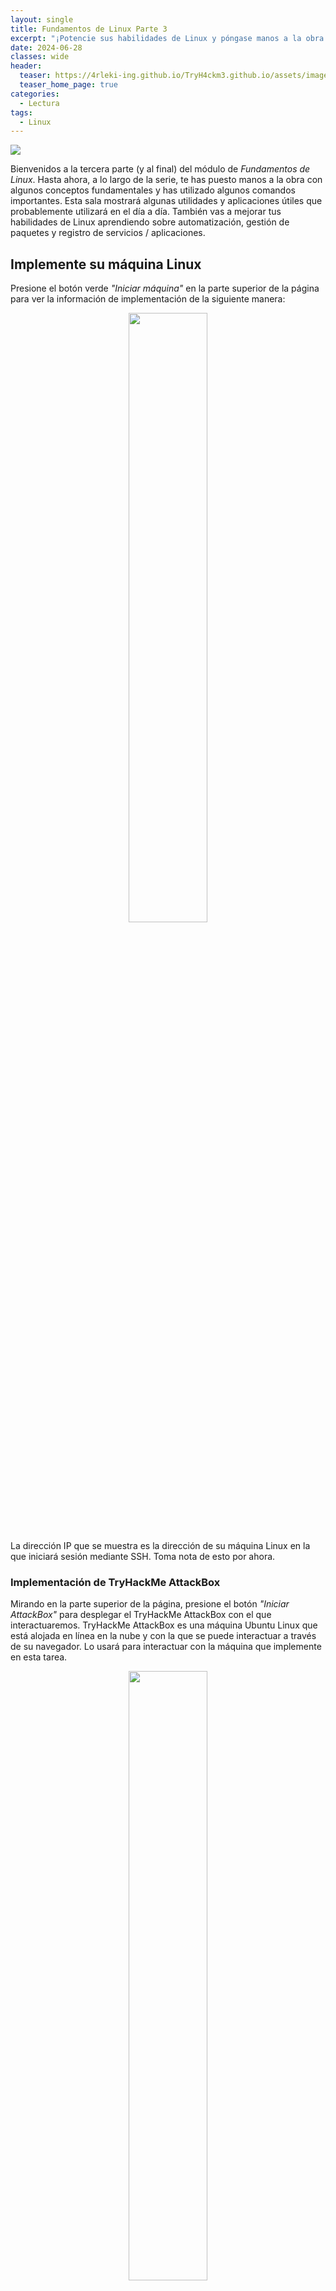```yaml
---
layout: single
title: Fundamentos de Linux Parte 3
excerpt: "¡Potencie sus habilidades de Linux y póngase manos a la obra con algunas utilidades comunes que probablemente usará ddía a día!."
date: 2024-06-28
classes: wide
header:
  teaser: https://4rleki-ing.github.io/TryH4ckm3.github.io/assets/images/Linux-3/Linux.jpg
  teaser_home_page: true
categories:
  - Lectura
tags:
  - Linux
---
```


<img src="https://4rleki-ing.github.io/TryH4ckm3.github.io/assets/images/Linux-3/Portada.jpg">

Bienvenidos a la tercera parte (y al final) del módulo de *Fundamentos de Linux*. Hasta ahora, a lo largo de la serie, te has puesto manos a la obra con algunos conceptos fundamentales y has utilizado algunos comandos importantes. Esta sala mostrará algunas utilidades y aplicaciones útiles que probablemente utilizará en el día a día. También vas a mejorar tus habilidades de Linux aprendiendo sobre automatización, gestión de paquetes y registro de servicios / aplicaciones.

## Implemente su máquina Linux
Presione el botón verde *"Iniciar máquina"* en la parte superior de la página para ver la información de implementación de la siguiente manera:

<center>
  <img src="https://4rleki-ing.github.io/TryH4ckm3.github.io/assets/images/Linux-3/Implementacion.png" width="50%"> 
</center>

La dirección IP que se muestra es la dirección de su máquina Linux en la que iniciará sesión mediante SSH. Toma nota de esto por ahora.

### Implementación de TryHackMe AttackBox
Mirando en la parte superior de la página, presione el botón *"Iniciar AttackBox"* para desplegar el TryHackMe AttackBox con el que interactuaremos. TryHackMe AttackBox es una máquina Ubuntu Linux que está alojada en línea en la nube y con la que se puede interactuar a través de su navegador. Lo usará para interactuar con la máquina que implemente en esta tarea.

<center>
  <img src="https://4rleki-ing.github.io/TryH4ckm3.github.io/assets/images/Linux-3/AttackBox.png" width="50%"> 
</center>

Utilice las siguientes credenciales:
- *Dirección IP*: `MACHINE_IP`
- *Nombre de Usuario*: `tryhackme`
- *Contraseña*: `tryhackme`

## Editores de texto de terminal
A lo largo de la serie hasta ahora, solo hemos almacenado texto en archivos utilizando una combinación del comando `echo` y los operadores `>` y `>>`. Esta no es una forma eficaz de manejar datos cuando se trabaja con archivos con varias líneas y los ordenes.

### Presentación de editores de texto de terminal
Hay algunas opciones que puede usar, todas con una variedad de amabilidad y utilidad. Esta tarea te va a presentar `nano`, pero también te va a mostrar una alternativa llamada `VIM` (¡a la que TryHackMe tiene una sala dedicada!).

### Nano
¡Es fácil empezar con Nano! Para crear o editar un archivo usando nano, simplemente usamos `nano filename` reemplazando *"filename"* con el nombre del archivo que desea editar.

<center>
  <img src="https://4rleki-ing.github.io/TryH4ckm3.github.io/assets/images/Linux-3/nano-myfile.png" width="50%"> 
</center>

Una vez que pulsemos "enter" para ejecutar el comando `nano`, este se lanzará; donde apenas podemos empezar a introducir o modificar nuestro texto. Puede navegar por cada línea usando las teclas de flecha *arriba (up)* y *abajo (down)* o comenzar una nueva línea usando la tecla "Enter" en su teclado.

<center>
  <img src="https://4rleki-ing.github.io/TryH4ckm3.github.io/assets/images/Linux-3/nano-myfile-2.png" width="50%"> 
</center>

Nano tiene algunas características que son fáciles de recordar y cubre las cosas más generales que querría de un editor de texto, que incluyen:

- Búsqueda de texto
- Copiar y pegar
- Saltar a un número de línea
- Averiguar en qué número de línea se encuentra

Puede utilizar estas características de nano presionando la tecla `Ctrl` (que se representa como un `^` en Linux) y una letra correspondiente. Por ejemplo, para salir, querríamos presionar `Ctrl + X` para salir de nano.

### VIM
VIM es un editor de texto mucho más avanzado. Si bien no se espera que conozca todas las funciones avanzadas, es útil mencionarlo para potenciar sus habilidades de Linux.

<center>
  <img src="https://4rleki-ing.github.io/TryH4ckm3.github.io/assets/images/Linux-3/VIM.png" width="50%"> 
</center>

Algunos de los beneficios de VIM, aunque lleva mucho más tiempo familiarizarse, incluyen:

- `Personalizable`: Puedes modificar los atajos de teclado para que sean de tu elección.
- `Resaltado de sintaxis`: Esto es útil si se está escribiendo o manteniendo código, lo que lo convierte en una opción popular para los desarrolladores de software
- VIM funciona en todos los terminales en los que no se puede instalar nano.
- Hay muchos recursos, como [hojas de trucos](https://vim.rtorr.com/), tutoriales y los tipos disponibles para usar.

¡TryHackMe tiene una sala que muestra [VIM](https://tryhackme.com/r/room/toolboxvim), si desea obtener más información sobre este editor!

### Responda las preguntas a continuación
- Edite *"task3"* ubicado en el directorio de inicio de *"tryhackme"* usando Nano. ¿Qué es la bandera? `THM{TEXT_EDITORS}`

## Utilidades Generales / Útiles
### Descarga de archivos (wget)
Una caracteística bastante fundamental de la informática es la capacidad de transferir archivos. Por ejemplo, es posible que desee descargar un programa, un script o incluso una imagen. Afortunadamente para nosotros, hay varias formas en las que podemos recuperar estos archivos.

Vamos a cubrir el uso de `wget`. Este comando nos permite descargar archivos de la web a través de HTTP, como si estuvieras accediendo al archivo en el navegador. Simplemente tenemos que proporcionar la dirección del recurso que deseamos descargar. Por ejemplo, si quisiera descargar un archivo llamado *"myfile.txt"* en mi máquina, suponiendo que supiera la dirección web, se vería así: `wget https://assets.tryhackme.com/additional/linux-fundamentals/part3/myfile.txt`

### Transferencia de archivos desde su host - SCP (SSH)
La copia segura, o SCP, es solo eso: un medio para copiar archivos de forma segura. A diferencia del comando *cp* normal, este comando le permite transferir archivos entre dos computadoras utilizando el protocolo SSh para proporcionar autenticación y cifrado.

Trabajando en un modelo de ORIGEN y DESTINO, SCP te permite:

- Copie archivos y directorios de su sistema actual a un sistema remoto.
- Copie archivos y directorios de un sistema remoto a su sistema actual.

Siempre que conozcamos los nombres de usuario y las contraseñas de un usuario en su sistema actual y un usuario en el sistema remoto. Por ejemplo, copiemos un archivo de ejemplo de nuestra máquina a una máquina remota, que he expuesto cuidadosamente en la siguiente tabla:

| Variable                                                            | Valor           |
|---------------------------------------------------------------------|-----------------|
| La dirección IP del sistema remoto                                  | 192.168.1.30    |
| Usuario en el sistema remoto                                        | ubuntu          |
| Nombre del archivo en el sistema local                              | important.txt   |
| Nombre en el que deseamos almacenar el archivo en el sistema remoto | transferred.txt |

Con esta información, vamos a crear el comando `scp` (recordando que el formato de SCP es solo ORIGEN y DESTINO) `scp important.txt ubuntu@192.168.1.30:/home/ubuntu/transferred.txt`. Y ahora invirtamos esto y diseñemos la sintaxis para usar *scp* para copiar un archivo de una computadora remota en la que no hemos iniciado sesión.

| Variable                                                           | Valor         |
|--------------------------------------------------------------------|---------------|
| Dirección IP del sistema remoto                                    | 192.168.1.30  |
| Usuario en el sistema remoto                                       | ubuntu        |
| Nombre del archivo en el sistema remoto                            | documents.txt |
| Nombre con el que deseamos almacenar el archivo en nuestro sistema | notes.txt     |

El comando ahora tendrá el siguiente aspecto `scp ubuntu@192.168.1.30:/home/ubuntu/documents.txt notes.txt`

### Sirviendo archivos desde su host - WEB
Las máquinas Ubuntu vienen preempaquetadas con *python3*. Python proporciona un módulo ligero y fácil de usar llamado `HTTPServer`. Este módulo convierte su computadora en un servidor web rápido y fácil que puede usar para servir sus propios archivos, donde luego pueden ser descargados por otra computadora usando comandos como `curl` y `wget`.

*"HTTPServer"* de Python3 servirá los archivos en el directorio donde ejecuta el comando, pero esto se puede cambiar proporcionando opciones que se pueden encontrar en las páginas del manual. simplemente, todo lo que tenemos que hacer es correr `python3 -m http.server` en la terminal para iniciar el módulo. En la siguiente captura de pantalla, se aprecia como se está sirviendo desde un directorio llamado *"webserver"*, que tiene un solo nombre *"file"*.

<center>
  <img src="https://4rleki-ing.github.io/TryH4ckm3.github.io/assets/images/Linux-3/webserver.png" width="50%"> 
</center>

Ahora, usemos `wget` para descargar el archivo utilizando la dirección IP y el nombre del archivo. Recuerde, debido a que el servidor *python3* está ejecutando el puerto 8000, deberá especificar esto dentro de su comando *wget*. Por ejemplo: 

<center>
  <img src="https://4rleki-ing.github.io/TryH4ckm3.github.io/assets/images/Linux-3/wget-myfile.png" width="50%"> 
</center>

Tenga en cuenta que deberá abrir una nueva terminal para usar `wget` y deje el servidor web en el que ha iniciado el servidor web Python3. Esto se debe a que, una vez que inicies el servidor web Python3, se ejecutará en esa terminal hasta que lo canceles.
Echemos un vistazo a la siguiente captura de pantalla como ejemplo:

<center>
  <img src="https://4rleki-ing.github.io/TryH4ckm3.github.io/assets/images/Linux-3/wget-file.png" width="50%"> 
</center>

**Recuerde**, deberá ejecutar el comando *wget* en otra terminal (mientras mantiene activo el terminal que ejecuta el servidor Python3). A continuación se muestra un ejemplo de esto en TryHackMe AttackBox:

<center>
  <img src="https://4rleki-ing.github.io/TryH4ckm3.github.io/assets/images/Linux-3/webserver-exec.png" width="50%"> 
</center>

Un defecto de este modulo es que no tiene forma de indexar, por lo que debe de saber el nombre exacto y la ubicación del archivo que desea utilizar. Por eso prefiero utilizar [Updog](https://github.com/sc0tfree/updog), un servidor web mas avanzado pero liviano. Pero por ahora, sigamos utilizando el *"servidor HTTP"* de Python.

### Responda las preguntas a continuación
- Asegurese de estar conectado a la instancia implementada.
- Ahora, use el modulo *"HTTPServer"* de Python3 para iniciar el servidor web en el directorio de inicio del usuario *"tryhackme"* en la instancia implementada.
- Descargue el archivo `http://10.10.137.7:8000/.flag.txt` en TryHackMe AttackBox. recuerde, deberà hacer esto en una nueva terminal. ¿Cùal es el contenido del archivo? `THM{WGET_WEBSERVER}`
- Cree y descargue archivos para aplicar aùn màs su aprendizaje; vea como puede leer la documentacion en el modulo *"HTTPServer"* de Python3. Utilice `Ctrl + C` para detener el modulo HTTPServer de python3 una vez que haya terminado.

## Procesos 101
Los procesos son los programas que se ejecutan en la máquina. Son administrados por el kernel, donde cada proceso tiene un identificador único asociado tambièn conocido como (PID). El PID aumenta segùn el orden en que comienza el proceso. Es decir, el proceso 60 tendrà un PID de 60.

### Visualización de Procesos
Podemos utilizar el comando `ps` para proporcionar una lista de los procesos en ejecución, como la sesión de nuestro usuario y alguna información adicional como su código de estado, la sesión que lo está ejecutando, cuánto tiempo de uso de la CPU está usando y el nombre del programa o comando real que se está ejecutando.

<center>
  <img src="https://4rleki-ing.github.io/TryH4ckm3.github.io/assets/images/Linux-3/ps.png" width="50%"> 
</center>

Observe cómo en la captura de pantalla anterior, el segundo proceso *ps* tiene un PID de 204, y luego, en el comando debajo, este se incrementa a 205.

Para ver los procesos ejecutados por otros usuarios y aquellos que no se ejecutan desde una sesión (procesos del sistema), debemos proporcionar *aux* al comando *ps* así: `ps aux`.

<center>
  <img src="https://4rleki-ing.github.io/TryH4ckm3.github.io/assets/images/Linux-3/ps-aux.png" width="50%"> 
</center>

Tenga en cuenta que podemos ver un total de *5 procesos*; observe que ahora tenemos *"root"* y *cmnatic"*.

Otro comando muy útil es el comando `top`; *top* le brinda estadísticas en tiempo real de los procesos que se ejecutan en el sistema en lugar de una vista única. Estas estadísticas se actualizarán cada *10 segundos*, pero también se actualizarán cuando utilice las teclas de flecha para explorar las distintas filas.

<center>
  <img src="https://4rleki-ing.github.io/TryH4ckm3.github.io/assets/images/Linux-3/top.png" width="50%"> 
</center>

### Gestión de Procesos
Puede enviar señales que finalicen procesos; hay una variedad de tipos de señales que se correlacionan exactamente con qué tan *"limpiamente"* el núcleo maneja el proceso. Para eliminar un comando, podemos utilizar el comando *"kill"* con el nombre apropiado y el *PID asociado* que deseamos eliminar, es decir, para eliminar el PID 1337, usaríamos `kill 1337`.

A continuación se muestran algunas de las señales que podemos enviar a un proceso cuando se elimina:
- SIGTERM: Elimina el proceso, pero permite que realice algunas tareas de limpieza de antemano.
- SIGKILL: Elimina el proceso, no realiza ninguna limpieza después del hecho.
- SIGSTOP: Detiene/Suspende un proceso.

### ¿Cómo comienzan los procesos?
Comencemos hablando de espacios de nombres. El sistema operativo (SO) utiliza espacios de nombres para, en última instancia, dividir los recursos disponibles en la computadora en procesos (CPU, RAM y prioridad). Piense en ello como dividir su computadora en porciones, similar a un pastel. Los procesos dentro de ese segmento tendrán acceso a una cierta cantidad de potencia informática; sin embargo, será una pequeña porción de lo que realmente está disponible para cada proceso en general.

Los espacios de nombres son excelentes para la seguridad, ya que son una forma de aislar procesos de otros: solo aquellos que están en el mismo espacio de nombres podrán verse entre sí.

Anteriormente hablamos de cómo funciona el PID y aquí es donde entra en juego. El proceso con un ID de 0 es un proceso que se inicia cuando se inicia el sistema. Este proceso es el inicio del sistema en Ubuntu, como `systemd`, que se utiliza para proporcionar una forma de administrar los procesos de un usuario y se ubica entre el sistema operativo y el usuario.

Por ejemplo, una vez que un sistema arranca e inicia, *systemd* es uno d elos primeros procesos que s einicia. Cualquier programa o pieza de software que queramos iniciar comenzará como lo que s econoce como *un proceso hijo de systemd*. Esto significa que está controlado por systemd, pero se ejecutará como su propio proceso (aunque compartiendo los recursos de systemd) para que nos sea más fácil identificarlo y similares.

<center>
  <img src="https://4rleki-ing.github.io/TryH4ckm3.github.io/assets/images/Linux-3/systemd.png" width="50%"> 
</center>

### Cómo hacer que los procesos/servicios se inicien al arrancar
Algunas aplicaciones se pueden iniciar durante el arranque del sistema que poseemos. Por ejemplo, *servidores web* *servidores de bases de datos* o *servidores de transferencia de archivos*. Este software suele ser fundamental y los administradores suelen indicarle qee se inicie durante el arranque del sistema.

En este ejemplo, le indicaremos al servidor web Apache que inicie Apache manualmente y luego le indicaremos al sistema que inicie Apache2 durante el arranque.

Utilizaremos el comando `systemctl`, este comando nos permite interactuar con el proceso/demonio systemd. Continuando con nuestro ejemplo, *systemctl* es un comando fácil de usar que toma el siguiente formato: `systemctl (option) (service)`.

Por ejemplo, para indicarle a Apache que inicie, usaremos `systemctl start apache2`. Parece bastante simple, lo mismo ocurre si quisiéramos detener Apache, simplemente reemplazaríamos la (opción) con *stop* (en lugar de iniciar como proporcionamos).

Podemos hacer 4 opciones con *systemctl*:

- Start
- Stop
- Enable
- Disable

### Introducción a la ejecución en segundo plano y en primer plano en Linux
Los procesos pueden ejecutarse en dos estados: en primer y segundo plano. Por ejemplo, los comandos que ejecuta en su terminal, como **echo**, o cosas por el estilo, se ejecutarán en primer plano de su terminal, ya que es el único comando proporcionado que no se le ha indicado que se ejecute en segundo plano. *"echo"* es un gran ejemplo, ya que la salida regresará a usted en primer plano, pero no en segundo plano; tome la captura de pantalla a continuación, por ejemplo.

<center>
  <img src="https://4rleki-ing.github.io/TryH4ckm3.github.io/assets/images/Linux-3/echo.png" width="50%"> 
</center>

Aquí estamos ejecutando `echo "Hi THM"`, donde esperamos que nos devuelvan el resultado como al principio. Pero después de agregar el operador `&` al comando, en lugar de la salida real, solo se nos da el ID del proceso *echo*, ya que se está ejecutando en segundo plano.

Esto es excelente para comandos como *copiar archivos*, ya que significa que podemos ejecutar el comando en segundo plano